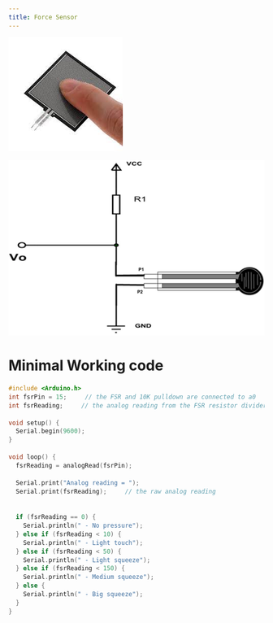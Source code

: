 ```yaml
---
title: Force Sensor
---
```


[![Force Sensor](images/force-sensor.jpeg)](images/force-sensor.jpeg)


[![Force Sensor](images/force-pinout.png)](images/force-pinout.png)

# Minimal Working code
```cpp
#include <Arduino.h>
int fsrPin = 15;     // the FSR and 10K pulldown are connected to a0
int fsrReading;     // the analog reading from the FSR resistor divider
 
void setup() {
  Serial.begin(9600);   
}
 
void loop() {
  fsrReading = analogRead(fsrPin);  
 
  Serial.print("Analog reading = ");
  Serial.print(fsrReading);     // the raw analog reading
 
 
  if (fsrReading == 0) {
    Serial.println(" - No pressure");
  } else if (fsrReading < 10) {
    Serial.println(" - Light touch");
  } else if (fsrReading < 50) {
    Serial.println(" - Light squeeze");
  } else if (fsrReading < 150) {
    Serial.println(" - Medium squeeze");
  } else {
    Serial.println(" - Big squeeze");
  }
}
```